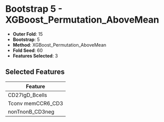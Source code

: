 # Bootstrap 5 - XGBoost_Permutation_AboveMean

- **Outer Fold**: 15
- **Bootstrap**: 5
- **Method**: XGBoost_Permutation_AboveMean
- **Fold Seed**: 60
- **Features Selected**: 3

## Selected Features

| Feature |
|---------|
| CD27IgD_Bcells |
| Tconv memCCR6_CD3 |
| nonTnonB_CD3neg |
